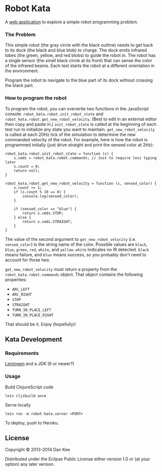 Robot Kata
==========

A [web application](http://robot-kata.herokuapp.com) to explore a simple robot
programming problem.

### The Problem ##

This simple robot (the gray circle with the black outline) needs to get back to
its dock (the black and blue blob) to charge.  The dock emits infrared lobes
(the green, yellow, and red blobs) to guide the robot in.  The robot has a
single sensor (the small black circle at its front) that can sense the color of
the infrared beams.  Each test starts the robot at a different orientation in
the environment.

Program the robot to navigate to the blue part of its dock without crossing the
black part.

### How to program the robot ###

To program the robot, you can overwrite two functions in the JavaScript console:
`robot_kata.robot.init_robot_state` and
`robot_kata.robot.get_new_robot_velocity`.  (Best to edit in an external editor
then copy and paste in.)  `init_robot_state` is called at the beginning of each
test run to initialize any state you want to maintain.  `get_new_robot_velocity`
is called at each 20Hz tick of the simulation to determine the new commanded
velocity of the robot.  For example, here is how the robot is programmed
initially (just drive straight and print the sensed color at 2Hz):

    robot_kata.robot.init_robot_state = function (s) {
        s.cmds = robot_kata.robot.commands; // Just to require less typing later
        s.count = 0;
        return null;
    }
    
    robot_kata.robot.get_new_robot_velocity = function (s, sensed_color) {
        s.count += 1;
        if (s.count % 10 == 0) {
            console.log(sensed_color);
        }
    
        if (sensed_color == "blue") {
            return s.cmds.STOP;
        } else {
            return s.cmds.STRAIGHT;
        }
    }

The value of the second argument to `get_new_robot_velocity` (i.e.
`sensed_color`) is the string name of the color.  Possible values are `black`,
`blue`, `green`, `red`, `white`, and `yellow`.  `white` indicates no IR
detected.  `black` means failure, and `blue` means success, so you probably
don't need to account for those two.

`get_new_robot_velocity` must return a property from the
`robot_kata.robot.commands` object.  That object contains the following
properties:

  * `ARC_LEFT`
  * `ARC_RIGHT`
  * `STOP`
  * `STRAIGHT`
  * `TURN_IN_PLACE_LEFT`
  * `TURN_IN_PLACE_RIGHT`

That should be it.  Enjoy (hopefully)!

Kata Development
----------------

### Requirements ###

[Leiningen](http://leiningen.org/) and a JDK (6 or newer?)

### Usage ###

Build ClojureScript code

    lein cljsbuild once

Serve locally

    lein run -m robot-kata.server <PORT>

To deploy, push to Heroku.

License
-------

Copyright © 2013-2014 Dan Kee

Distributed under the Eclipse Public License either version 1.0 or (at
your option) any later version.
